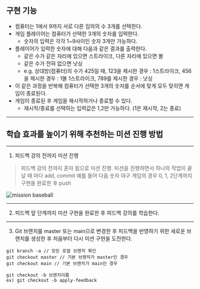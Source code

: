 ## 구현 기능

- 컴퓨터는 1에서 9까지 서로 다른 임의의 수 3개를 선택한다.
- 게임 플레이어는 컴퓨터가 선택한 3개의 숫자를 입력한다.
  - 숫자의 입력은 각각 1~9사이인 숫자 3개만 가능하다.
- 플레이어가 입력한 숫자에 대해 다음과 같은 결과를 출력한다.
  - 같은 수가 같은 자리에 있으면 스트라이크, 다른 자리에 있으면 볼
  - 같은 수가 전혀 없으면 낫싱
  - e.g. 상대방(컴퓨터)의 수가 425일 때, 123을 제시한 경우 : 1스트라이크, 456을 제시한 경우 : 1볼 1스트라이크, 789를 제시한 경우 : 낫싱
- 이 같은 과정을 반복해 컴퓨터가 선택한 3개의 숫자를 순서에 맞게 모두 맞히면 게임이 종료된다.
- 게임이 종료된 후 게임을 재시작하거나 종료할 수 있다.
  - 재시작/종료를 선택하는 입력값은 1,2만 가능하다. (1은 재시작, 2는 종료)

---
## 학습 효과를 높이기 위해 추천하는 미션 진행 방법

---
1. 피드백 강의 전까지 미션 진행
> 피드백 강의 전까지 혼자 힘으로 미션 진행. 미션을 진행하면서 하나의 작업이 끝날 때 마다 add, commit
> 예를 들어 다음 숫자 야구 게임의 경우 0, 1, 2단계까지 구현을 완료한 후 push

![mission baseball](https://raw.githubusercontent.com/next-step/nextstep-docs/master/playground/images/mission_baseball.png)

---
2. 피드백 앞 단계까지 미션 구현을 완료한 후 피드백 강의를 학습한다.

---
3. Git 브랜치를 master 또는 main으로 변경한 후 피드백을 반영하기 위한 새로운 브랜치를 생성한 후 처음부터 다시 미션 구현을 도전한다.

```
git branch -a // 모든 로컬 브랜치 확인
git checkout master // 기본 브랜치가 master인 경우
git checkout main // 기본 브랜치가 main인 경우

git checkout -b 브랜치이름
ex) git checkout -b apply-feedback
```
